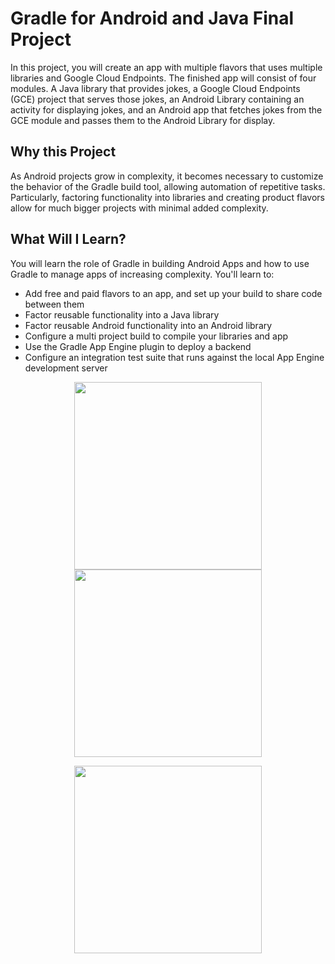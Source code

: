 # Gradle for Android and Java Final Project

In this project, you will create an app with multiple flavors that uses
multiple libraries and Google Cloud Endpoints. The finished app will consist
of four modules. A Java library that provides jokes, a Google Cloud Endpoints
(GCE) project that serves those jokes, an Android Library containing an
activity for displaying jokes, and an Android app that fetches jokes from the
GCE module and passes them to the Android Library for display.

## Why this Project

As Android projects grow in complexity, it becomes necessary to customize the
behavior of the Gradle build tool, allowing automation of repetitive tasks.
Particularly, factoring functionality into libraries and creating product
flavors allow for much bigger projects with minimal added complexity.

## What Will I Learn?

You will learn the role of Gradle in building Android Apps and how to use
Gradle to manage apps of increasing complexity. You'll learn to:

* Add free and paid flavors to an app, and set up your build to share code between them
* Factor reusable functionality into a Java library
* Factor reusable Android functionality into an Android library
* Configure a multi project build to compile your libraries and app
* Use the Gradle App Engine plugin to deploy a backend
* Configure an integration test suite that runs against the local App Engine development server

<p align="center">
  <img src="https://github.com/StevenBerdak/GradleFinalProject/blob/master/github_resources/final_gradle_project_joke.gif" width="300px" />
  <img src="https://github.com/StevenBerdak/GradleFinalProject/blob/master/github_resources/gradle_final_project_loading.gif" width="300px" />
</p>
<p align="center">
  <img src="https://github.com/StevenBerdak/GradleFinalProject/blob/master/github_resources/gradle_final_project_error.gif" width="300px" />
</p>
